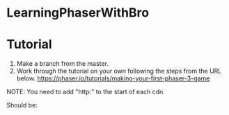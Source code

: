 # LearningPhaserWithBro

# Tutorial
1. Make a branch from the master.
2. Work through the tutorial on your own following the steps from the URL below.
https://phaser.io/tutorials/making-your-first-phaser-3-game

NOTE: You need to add "http:" to the start of each cdn. 
  <script src="//cdn.jsdelivr.net/npm/phaser@3.11.0/dist/phaser.js"></script>
  Should be:
  <script src="http://cdn.jsdelivr.net/npm/phaser@3.11.0/dist/phaser.js"></script>
